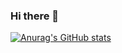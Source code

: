 ### Hi there 👋

[![Anurag's GitHub stats](https://github-readme-stats.vercel.app/api?username=tuytoosh)](https://github.com/tuytoosh)

